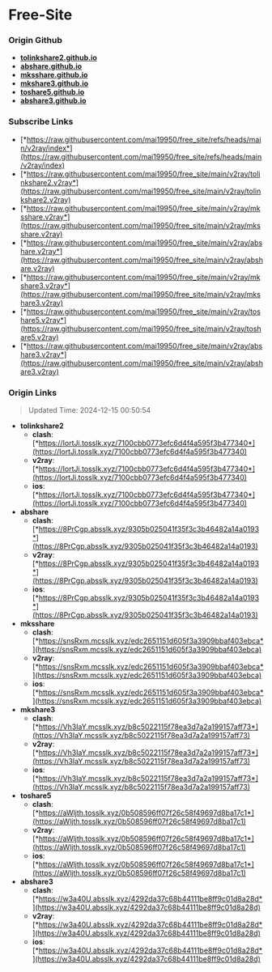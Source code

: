 # Free-Site

### Origin Github

- [**tolinkshare2.github.io**](https://github.com/tolinkshare2/tolinkshare2.github.io)
- [**abshare.github.io**](https://github.com/abshare/abshare.github.io)
- [**mksshare.github.io**](https://github.com/mksshare/mksshare.github.io)
- [**mkshare3.github.io**](https://github.com/mkshare3/mkshare3.github.io)
- [**toshare5.github.io**](https://github.com/toshare5/toshare5.github.io)
- [**abshare3.github.io**](https://github.com/abshare3/abshare3.github.io)

### Subscribe Links

- [*https://raw.githubusercontent.com/mai19950/free_site/refs/heads/main/v2ray/index*](https://raw.githubusercontent.com/mai19950/free_site/refs/heads/main/v2ray/index)
- [*https://raw.githubusercontent.com/mai19950/free_site/main/v2ray/tolinkshare2.v2ray*](https://raw.githubusercontent.com/mai19950/free_site/main/v2ray/tolinkshare2.v2ray)
- [*https://raw.githubusercontent.com/mai19950/free_site/main/v2ray/mksshare.v2ray*](https://raw.githubusercontent.com/mai19950/free_site/main/v2ray/mksshare.v2ray)
- [*https://raw.githubusercontent.com/mai19950/free_site/main/v2ray/abshare.v2ray*](https://raw.githubusercontent.com/mai19950/free_site/main/v2ray/abshare.v2ray)
- [*https://raw.githubusercontent.com/mai19950/free_site/main/v2ray/mkshare3.v2ray*](https://raw.githubusercontent.com/mai19950/free_site/main/v2ray/mkshare3.v2ray)
- [*https://raw.githubusercontent.com/mai19950/free_site/main/v2ray/toshare5.v2ray*](https://raw.githubusercontent.com/mai19950/free_site/main/v2ray/toshare5.v2ray)
- [*https://raw.githubusercontent.com/mai19950/free_site/main/v2ray/abshare3.v2ray*](https://raw.githubusercontent.com/mai19950/free_site/main/v2ray/abshare3.v2ray)

### Origin Links

> Updated Time: 2024-12-15 00:50:54

- **tolinkshare2**
  - **clash**: [*https://IortJi.tosslk.xyz/7100cbb0773efc6d4f4a595f3b477340*](https://IortJi.tosslk.xyz/7100cbb0773efc6d4f4a595f3b477340)
  - **v2ray**: [*https://IortJi.tosslk.xyz/7100cbb0773efc6d4f4a595f3b477340*](https://IortJi.tosslk.xyz/7100cbb0773efc6d4f4a595f3b477340)
  - **ios**: [*https://IortJi.tosslk.xyz/7100cbb0773efc6d4f4a595f3b477340*](https://IortJi.tosslk.xyz/7100cbb0773efc6d4f4a595f3b477340)
- **abshare**
  - **clash**: [*https://8PrCgp.absslk.xyz/9305b025041f35f3c3b46482a14a0193*](https://8PrCgp.absslk.xyz/9305b025041f35f3c3b46482a14a0193)
  - **v2ray**: [*https://8PrCgp.absslk.xyz/9305b025041f35f3c3b46482a14a0193*](https://8PrCgp.absslk.xyz/9305b025041f35f3c3b46482a14a0193)
  - **ios**: [*https://8PrCgp.absslk.xyz/9305b025041f35f3c3b46482a14a0193*](https://8PrCgp.absslk.xyz/9305b025041f35f3c3b46482a14a0193)
- **mksshare**
  - **clash**: [*https://snsRxm.mcsslk.xyz/edc2651151d605f3a3909bbaf403ebca*](https://snsRxm.mcsslk.xyz/edc2651151d605f3a3909bbaf403ebca)
  - **v2ray**: [*https://snsRxm.mcsslk.xyz/edc2651151d605f3a3909bbaf403ebca*](https://snsRxm.mcsslk.xyz/edc2651151d605f3a3909bbaf403ebca)
  - **ios**: [*https://snsRxm.mcsslk.xyz/edc2651151d605f3a3909bbaf403ebca*](https://snsRxm.mcsslk.xyz/edc2651151d605f3a3909bbaf403ebca)
- **mkshare3**
  - **clash**: [*https://Vh3IaY.mcsslk.xyz/b8c5022115f78ea3d7a2a199157aff73*](https://Vh3IaY.mcsslk.xyz/b8c5022115f78ea3d7a2a199157aff73)
  - **v2ray**: [*https://Vh3IaY.mcsslk.xyz/b8c5022115f78ea3d7a2a199157aff73*](https://Vh3IaY.mcsslk.xyz/b8c5022115f78ea3d7a2a199157aff73)
  - **ios**: [*https://Vh3IaY.mcsslk.xyz/b8c5022115f78ea3d7a2a199157aff73*](https://Vh3IaY.mcsslk.xyz/b8c5022115f78ea3d7a2a199157aff73)
- **toshare5**
  - **clash**: [*https://aWljth.tosslk.xyz/0b508596ff07f26c58f49697d8ba17c1*](https://aWljth.tosslk.xyz/0b508596ff07f26c58f49697d8ba17c1)
  - **v2ray**: [*https://aWljth.tosslk.xyz/0b508596ff07f26c58f49697d8ba17c1*](https://aWljth.tosslk.xyz/0b508596ff07f26c58f49697d8ba17c1)
  - **ios**: [*https://aWljth.tosslk.xyz/0b508596ff07f26c58f49697d8ba17c1*](https://aWljth.tosslk.xyz/0b508596ff07f26c58f49697d8ba17c1)
- **abshare3**
  - **clash**: [*https://w3a40U.absslk.xyz/4292da37c68b44111be8ff9c01d8a28d*](https://w3a40U.absslk.xyz/4292da37c68b44111be8ff9c01d8a28d)
  - **v2ray**: [*https://w3a40U.absslk.xyz/4292da37c68b44111be8ff9c01d8a28d*](https://w3a40U.absslk.xyz/4292da37c68b44111be8ff9c01d8a28d)
  - **ios**: [*https://w3a40U.absslk.xyz/4292da37c68b44111be8ff9c01d8a28d*](https://w3a40U.absslk.xyz/4292da37c68b44111be8ff9c01d8a28d)
